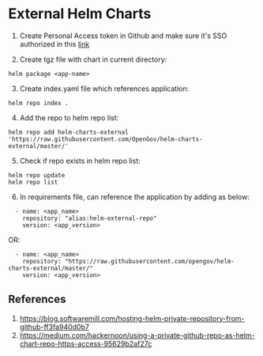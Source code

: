 # External Helm Charts

1. Create Personal Access token in Github and make sure it's SSO authorized in this [link](https://github.com/settings/tokens)

2. Create tgz file with chart in current directory:
```
helm package <app-name> 
```

3. Create index.yaml file which references application:
```
helm repo index . 
```

4. Add the repo to helm repo list:
```
helm repo add helm-charts-external 'https://raw.githubusercontent.com/OpenGov/helm-charts-external/master/'
```

5. Check if repo exists in helm repo list:
```
helm repo update
helm repo list
```

6. In requirements file, can reference the application by adding as below:
```
  - name: <app_name>
    repository: "alias:helm-external-repo"
    version: <app_version>
```

OR:

```
  - name: <app_name>
    repository: "https://raw.githubusercontent.com/opengov/helm-charts-external/master/"
    version: <app_version>
```

## References
1. https://blog.softwaremill.com/hosting-helm-private-repository-from-github-ff3fa940d0b7
2. https://medium.com/hackernoon/using-a-private-github-repo-as-helm-chart-repo-https-access-95629b2af27c
